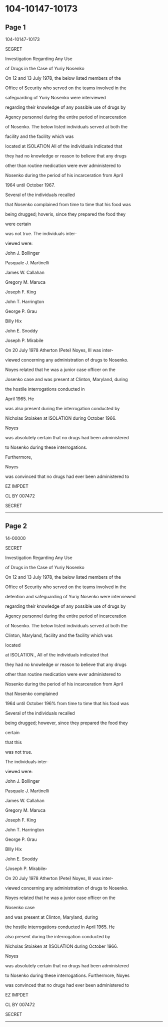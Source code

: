 # 104-10147-10173

## Page 1

104-10147-10173

SEGRET

Investigation Regarding Any Use

of Drugs in the Case of Yuriy Nosenko

On 12 and 13 July 1978, the below listed members of the

Office of Security who served on the teams involved in the

safeguarding of Yuriy Nosenko were interviewed

regarding their knowledge of any possible use of drugs by

Agency personnel during the entire period of incarceration

of Nosenko. The below listed individuals served at both the

facility and the facility which was

located at ISOLATION All of the individuals indicated that

they had no knowledge or reason to believe that any drugs

other than routine medication were ever administered to

Nosenko during the period of his incarceration from April

1964 until October 1967.

Several of the individuals recalled

that Nosenko complained from time to time that his food was

being drugged; hoveris, since they prepared the food they

were certain

was not true. The individuals inter-

viewed were:

John J. Bollinger

Pasquale J. Martinelli

James W. Callahan

Gregory M. Maruca

Joseph F. King

John T. Harrington

George P. Grau

Billy Hix

John E. Snoddy

Joseph P. Mirabile

On 20 July 1978 Atherton (Pete) Noyes, III was inter-

viewed concerning any administration of drugs to Nosenko.

Noyes related that he was a junior case officer on the

Josenko case and was present at Clinton, Maryland, during

the hostile interrogations conducted in

April 1965. He

was also present during the interrogation conducted by

Nicholas Stoiaken at ISOLATION during October 1966.

Noyes

was absolutely certain that no drugs had been administered

to Nosenko during these interrogations.

Furthermore,

Noyes

was convinced that no drugs had ever been administered to

EZ IMPDET

CL BY 007472

SECRET

---

## Page 2

14-00000

SECRET

Investigation Regarding Any Use

of Drugs in the Case of Yuriy Nosenko

On 12 and 13 July 1978, the below listed members of the

Office of Security who served on the teams involved in the

detention and safeguarding of Yuriy Nosenko were interviewed

regarding their knowledge of any possible use of drugs by

Agency personnel during the entire period of incarceration

of Nosenko. The below listed individuals served at both the

Clinton, Maryland, facility and the facility which was

located

at ISOLATION., All of the individuals indicated that

they had no knowledge or reason to believe that any drugs

other than routine medication were ever administered to

Nosenko during the period of his incarceration from April

that Nosenko complained

1964 until October 196% from time to time that his food was

Several of the individuals recalled

being drugged; however, since they prepared the food they

certain

that this

was not true.

The individuals inter-

viewed were:

John J. Bollinger

Pasquale J. Martinelli

James W. Callahan

Gregory M. Maruca

Joseph F. King

John T. Harrington

George P. Grau

BIlly Hix

John E. Snoddy

{Joseph P. Mirabile›

On 20 July 1978 Atherton (Pete) Noyes, Ill was inter-

viewed concerning any administration of drugs to Nosenko.

Noyes related that he was a junior case officer on the

Nosenko case

and was present at Clinton, Maryland, during

the hostile interrogations conducted in April 1965. He

also present during the interrogation conducted by

Nicholas Stoiaken at (ISOLATION during October 1966.

Noyes

was absolutely certain that no drugs had been administered

to Nosenko during these interrogations. Furthermore, Noyes

was convinced that no drugs had ever been administered to

EZ IMPDET

CL BY 007472

SECRET

---

